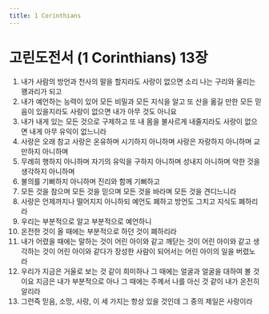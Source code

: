 ```yaml
---
title: 1 Corinthians
---
```


# 고린도전서 (1 Corinthians) 13장
1. 내가 사람의 방언과 천사의 말을 할지라도 사랑이 없으면 소리 나는 구리와 울리는 꽹과리가 되고
1. 내가 예언하는 능력이 있어 모든 비밀과 모든 지식을 알고 또 산을 옮길 만한 모든 믿음이 있을지라도 사랑이 없으면 내가 아무 것도 아니요
1. 내가 내게 있는 모든 것으로 구제하고 또 내 몸을 불사르게 내줄지라도 사랑이 없으면 내게 아무 유익이 없느니라
1. 사랑은 오래 참고 사랑은 온유하며 시기하지 아니하며 사랑은 자랑하지 아니하며 교만하지 아니하며
1. 무례히 행하지 아니하며 자기의 유익을 구하지 아니하며 성내지 아니하며 악한 것을 생각하지 아니하며
1. 불의를 기뻐하지 아니하며 진리와 함께 기뻐하고
1. 모든 것을 참으며 모든 것을 믿으며 모든 것을 바라며 모든 것을 견디느니라
1. 사랑은 언제까지나 떨어지지 아니하되 예언도 폐하고 방언도 그치고 지식도 폐하리라
1. 우리는 부분적으로 알고 부분적으로 예언하니
1. 온전한 것이 올 때에는 부분적으로 하던 것이 폐하리라
1. 내가 어렸을 때에는 말하는 것이 어린 아이와 같고 깨닫는 것이 어린 아이와 같고 생각하는 것이 어린 아이와 같다가 장성한 사람이 되어서는 어린 아이의 일을 버렸노라
1. 우리가 지금은 거울로 보는 것 같이 희미하나 그 때에는 얼굴과 얼굴을 대하여 볼 것이요 지금은 내가 부분적으로 아나 그 때에는 주께서 나를 아신 것 같이 내가 온전히 알리라
1. 그런즉 믿음, 소망, 사랑, 이 세 가지는 항상 있을 것인데 그 중의 제일은 사랑이라